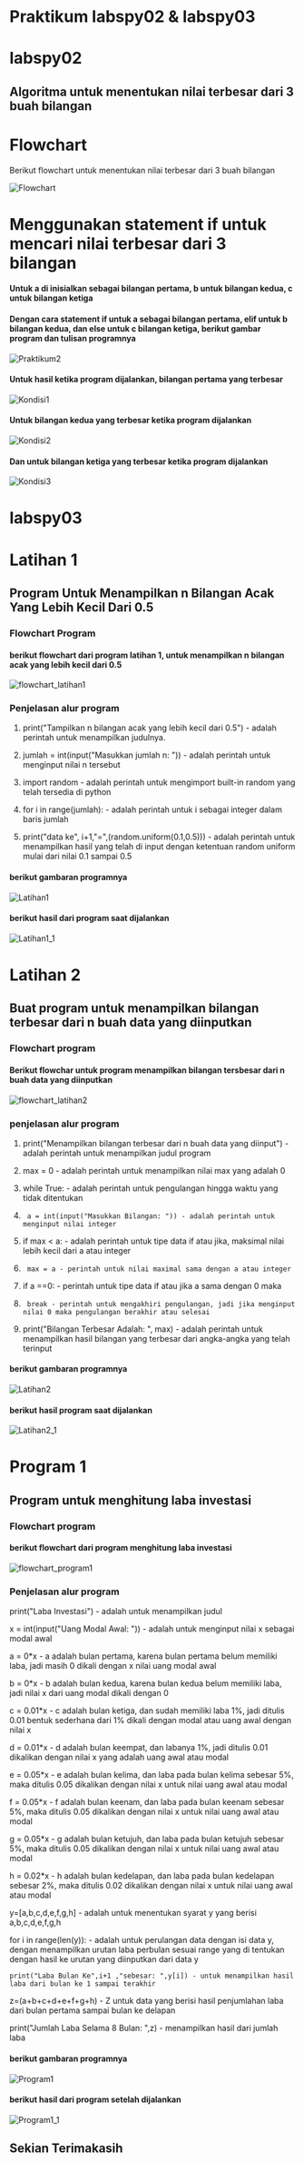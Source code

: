 # Praktikum labspy02 & labspy03

# labspy02
## Algoritma untuk menentukan nilai terbesar dari 3 buah bilangan

# Flowchart

Berikut flowchart untuk menentukan nilai terbesar dari 3 buah bilangan


![Flowchart](https://user-images.githubusercontent.com/92704969/141128430-cee9133c-c4f6-4418-9049-143402568d4b.png)


# Menggunakan statement if untuk mencari nilai terbesar dari 3 bilangan

#### Untuk a di inisialkan sebagai bilangan pertama, b untuk bilangan kedua, c untuk bilangan ketiga

#### Dengan cara statement if untuk a sebagai bilangan pertama, elif untuk b bilangan kedua, dan else untuk c bilangan ketiga, berikut gambar program dan tulisan programnya


![Praktikum2](https://user-images.githubusercontent.com/92704969/141128460-8472dfea-517c-4810-b44b-7a59b0e4b9a2.png)


#### Untuk hasil ketika program dijalankan, bilangan pertama yang terbesar

![Kondisi1](https://user-images.githubusercontent.com/92704969/141128443-40b22937-cc7a-459d-be03-cb6886db872d.png)

#### Untuk bilangan kedua yang terbesar ketika program dijalankan

![Kondisi2](https://user-images.githubusercontent.com/92704969/141128453-26a48783-ac26-41b1-9194-e5ad4cc475ed.png)

#### Dan untuk bilangan ketiga yang terbesar ketika program dijalankan

![Kondisi3](https://user-images.githubusercontent.com/92704969/141128455-4ed28de1-dda5-4d51-9bdb-df2cc6203c26.png)

# labspy03

# Latihan 1 

## Program Untuk Menampilkan n Bilangan Acak Yang Lebih Kecil Dari 0.5

### Flowchart Program
#### berikut flowchart dari program latihan 1, untuk menampilkan n bilangan acak yang lebih kecil dari 0.5

![flowchart_latihan1](https://user-images.githubusercontent.com/92704969/141401219-ed9b1ad4-e83a-4622-8179-a311b8938e0c.png)

### Penjelasan alur program
1. print("Tampilkan n bilangan acak yang lebih kecil dari 0.5") - adalah perintah untuk menampilkan judulnya.

2. jumlah = int(input("Masukkan jumlah n: ")) - adalah perintah untuk menginput nilai n tersebut

3. import random - adalah perintah untuk mengimport built-in random yang telah tersedia di python

4. for i in range(jumlah): - adalah perintah untuk i sebagai integer dalam baris jumlah

5.    print("data ke", i+1,"=",(random.uniform(0.1,0.5))) - adalah perintah untuk menampilkan hasil yang telah di input dengan ketentuan random uniform mulai dari nilai 0.1 sampai 0.5

#### berikut gambaran programnya

![Latihan1](https://user-images.githubusercontent.com/92704969/141399850-04594873-d851-416e-9fd8-7c226b8ff029.png)


#### berikut hasil dari program saat dijalankan

![Latihan1_1](https://user-images.githubusercontent.com/92704969/141399853-1db12373-e2f4-4816-981a-ebb3bf5fbb71.png)


# Latihan 2

## Buat program untuk menampilkan bilangan terbesar dari n buah data yang diinputkan

### Flowchart program
#### Berikut flowchar untuk program menampilkan bilangan tersbesar dari n buah data yang diinputkan

![flowchart_latihan2](https://user-images.githubusercontent.com/92704969/141401230-ab1036af-3a19-478f-81b8-18fa96ac0983.png)

### penjelasan alur program
1. print("Menampilkan bilangan terbesar dari n buah data yang diinput") - adalah perintah untuk menampilkan judul program

2. max = 0 - adalah perintah untuk menampilkan nilai max yang adalah 0

3. while True: - adalah perintah untuk pengulangan hingga waktu yang tidak ditentukan

4.      a = int(input("Masukkan Bilangan: ")) - adalah perintah untuk menginput nilai integer

5.   if max < a: - adalah perintah untuk tipe data if atau jika, maksimal nilai lebih kecil dari a atau integer

6.      max = a - perintah untuk nilai maximal sama dengan a atau integer

7.    if a ==0: - perintah untuk tipe data if atau jika a sama dengan 0 maka

8.      break - perintah untuk mengakhiri pengulangan, jadi jika menginput nilai 0 maka pengulangan berakhir atau selesai

9. print("Bilangan Terbesar Adalah: ", max) - adalah perintah untuk menampilkan hasil bilangan yang terbesar dari angka-angka yang telah terinput

#### berikut gambaran programnya

![Latihan2](https://user-images.githubusercontent.com/92704969/141399855-c4399673-c158-42af-a183-8a9ad0e98900.png)

#### berikut hasil program saat dijalankan

![Latihan2_1](https://user-images.githubusercontent.com/92704969/141399856-f98b937c-5ceb-454a-81d4-82c3c9190fe1.png)


# Program 1
## Program untuk menghitung laba investasi

### Flowchart program
#### berikut flowchart dari program menghitung laba investasi

![flowchart_program1](https://user-images.githubusercontent.com/92704969/141401236-e26b5dec-9da5-4d41-afa3-74fd7ec9c289.png)

### Penjelasan alur program

print("Laba Investasi") - adalah untuk menampilkan judul

x = int(input("Uang Modal Awal: ")) - adalah untuk menginput nilai x sebagai modal awal

a = 0*x - a adalah bulan pertama, karena bulan pertama belum memiliki laba, jadi masih 0 dikali dengan x nilai uang modal awal

b = 0*x - b adalah bulan kedua, karena bulan kedua belum memiliki laba, jadi nilai x dari uang modal dikali dengan 0

c = 0.01*x - c adalah bulan ketiga, dan sudah memiliki laba 1%, jadi ditulis 0.01 bentuk sederhana dari 1% dikali dengan modal atau uang awal dengan nilai x

d = 0.01*x - d adalah bulan keempat, dan labanya 1%, jadi ditulis 0.01 dikalikan dengan nilai x yang adalah uang awal atau modal

e = 0.05*x - e adalah bulan kelima, dan laba pada bulan kelima sebesar 5%, maka ditulis 0.05 dikalikan dengan nilai x untuk nilai uang awal atau modal

f = 0.05*x - f adalah bulan keenam, dan laba pada bulan keenam sebesar 5%, maka ditulis 0.05 dikalikan dengan nilai x untuk nilai uang awal atau modal

g = 0.05*x - g adalah bulan ketujuh, dan laba pada bulan ketujuh sebesar 5%, maka ditulis 0.05 dikalikan dengan nilai x untuk nilai uang awal atau modal

h = 0.02*x - h adalah bulan kedelapan, dan laba pada bulan kedelapan sebesar 2%, maka ditulis 0.02 dikalikan dengan nilai x untuk nilai uang awal atau modal

y=[a,b,c,d,e,f,g,h] - adalah untuk menentukan syarat y yang berisi a,b,c,d,e,f,g,h

for i in range(len(y)): - adalah untuk perulangan data dengan isi data y, dengan menampilkan urutan laba perbulan sesuai range yang di tentukan dengan hasil ke urutan yang diinputkan dari data y

    print("Laba Bulan Ke",i+1 ,"sebesar: ",y[i]) - untuk menampilkan hasil laba dari bulan ke 1 sampai terakhir

z=(a+b+c+d+e+f+g+h) - Z untuk data yang berisi hasil penjumlahan laba dari bulan pertama sampai bulan ke delapan

print("Jumlah Laba Selama 8 Bulan: ",z) - menampilkan hasil dari jumlah laba

#### berikut gambaran programnya

![Program1](https://user-images.githubusercontent.com/92704969/141399857-1cb9e117-3f5a-43fd-9a9f-82c396e4e42c.png)

#### berikut hasil dari program setelah dijalankan

![Program1_1](https://user-images.githubusercontent.com/92704969/141399858-622166ed-ccb5-4213-aa0d-4ea85f4576be.png)

## Sekian Terimakasih